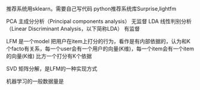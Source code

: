 推荐系统用sklearn。需要自己写代码
python推荐系统库Surprise,lightfm

PCA 主成分分析（Principal components analysis） 无监督
LDA 线性判别分析（Linear Discriminant Analysis，以下简称LDA） 有监督



LFM 是一个model
把用户在item上打分的行为，看作是有内部依据的，认为和K个facto有关系，每一个user会有一个用户的向量(K维)，每一个item会有一个item的向量(K维)
比方一个打分有K个依据


SVD 矩阵分解，是LFM的一种实现方式

机器学习的一般数据量是